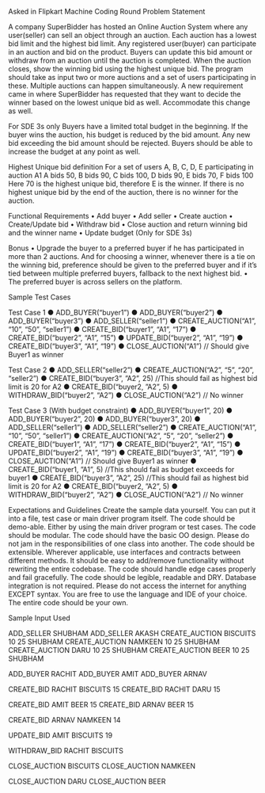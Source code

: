 Asked in Flipkart Machine Coding Round Problem Statement

A company SuperBidder has hosted an Online Auction System where any user(seller) can sell an object through an auction. 
Each auction has a lowest bid limit and the highest bid limit. 
Any registered user(buyer) can participate in an auction and bid on the product. 
Buyers can update this bid amount or withdraw from an auction until the auction is completed. 
When the auction closes, show the winning bid using the highest unique bid. 
The program should take as input two or more auctions and a set of users participating in these. Multiple auctions can happen simultaneously. 
A new requirement came in where SuperBidder has requested that they want to decide the winner based on the lowest unique bid as well. Accommodate this change as well. 

For SDE 3s only 
Buyers have a limited total budget in the beginning. If the buyer wins the auction, his budget is reduced by the bid amount. Any new bid exceeding the bid amount should be rejected. Buyers should be able to increase the budget at any point as well. 

Highest Unique bid definition 
For a set of users A, B, C, D, E participating in auction A1
A bids 50, 
B bids 90, 
C bids 100, 
D bids 90, 
E bids 70, 
F bids 100 
Here 70 is the highest unique bid, therefore E is the winner. 
If there is no highest unique bid by the end of the auction, there is no winner for the auction. 

Functional Requirements 
• Add buyer 
• Add seller 
• Create auction 
• Create/Update bid 
• Withdraw bid 
• Close auction and return winning bid and the winner name 
• Update budget (Only for SDE 3s) 

Bonus 
• Upgrade the buyer to a preferred buyer if he has participated in more than 2 auctions. And for choosing a winner, whenever there is a tie on the winning bid, preference should be given to the preferred buyer and if it’s tied between multiple preferred buyers, fallback to the next highest bid. 
• The preferred buyer is across sellers on the platform. 

Sample Test Cases 

Test Case 1 
● ADD_BUYER(“buyer1”) 
● ADD_BUYER(“buyer2”) 
● ADD_BUYER(“buyer3”) 
● ADD_SELLER(“seller1”) 
● CREATE_AUCTION(“A1”, “10”, “50”, “seller1”) 
● CREATE_BID(“buyer1”, “A1”, “17”) 
● CREATE_BID(“buyer2”, “A1”, “15”) 
● UPDATE_BID(“buyer2”, “A1”, “19”) 
● CREATE_BID(“buyer3”, “A1”, “19”) 
● CLOSE_AUCTION(“A1”) // Should give Buyer1 as winner 

Test Case 2 
● ADD_SELLER(“seller2”) 
● CREATE_AUCTION(“A2”, “5”, “20”, “seller2”) 
● CREATE_BID(“buyer3”, ”A2”, 25) //This should fail as highest bid limit is 20 for A2 
● CREATE_BID(“buyer2, ”A2”, 5)
● WITHDRAW_BID(“buyer2”, “A2”)
● CLOSE_AUCTION(“A2”) // No winner 

Test Case 3 (With budget constraint) 
● ADD_BUYER(“buyer1”, 20) 
● ADD_BUYER(“buyer2”, 20) 
● ADD_BUYER(“buyer3”, 20) 
● ADD_SELLER(“seller1”) 
● ADD_SELLER(“seller2”)
● CREATE_AUCTION(“A1”, “10”, “50”, “seller1”) 
● CREATE_AUCTION(“A2”, “5”, “20”, “seller2”) 
● CREATE_BID(“buyer1”, “A1”, “17”) 
● CREATE_BID(“buyer2”, “A1”, “15”) 
● UPDATE_BID(“buyer2”, “A1”, “19”) 
● CREATE_BID(“buyer3”, “A1”, “19”) 
● CLOSE_AUCTION(“A1”) // Should give Buyer1 as winner ● CREATE_BID(“buyer1, ”A1”, 5) //This should fail as budget exceeds for buyer1 
● CREATE_BID(“buyer3”, ”A2”, 25) //This should fail as highest bid limit is 20 for A2 
● CREATE_BID(“buyer2, ”A2”, 5) ● WITHDRAW_BID(“buyer2”, “A2”) 
● CLOSE_AUCTION(“A2”) // No winner 

Expectations and Guidelines 
Create the sample data yourself. You can put it into a file, test case or main driver program itself. 
The code should be demo-able. Either by using the main driver program or test cases. 
The code should be modular. The code should have the basic OO design. Please do not jam in the responsibilities of one class into another. 
The code should be extensible. Wherever applicable, use interfaces and contracts between different methods. 
It should be easy to add/remove functionality without rewriting the entire codebase. The code should handle edge cases properly and fail gracefully.
The code should be legible, readable and DRY. Database integration is not required. Please do not access the internet for anything EXCEPT syntax. 
You are free to use the language and IDE of your choice. The entire code should be your own.


Sample Input Used

ADD_SELLER SHUBHAM
ADD_SELLER AKASH
CREATE_AUCTION BISCUITS 10 25 SHUBHAM
CREATE_AUCTION NAMKEEN 10 25 SHUBHAM
CREATE_AUCTION DARU 10 25 SHUBHAM
CREATE_AUCTION BEER 10 25 SHUBHAM

ADD_BUYER RACHIT
ADD_BUYER AMIT 
ADD_BUYER ARNAV 


CREATE_BID RACHIT BISCUITS 15
CREATE_BID RACHIT DARU 15

CREATE_BID AMIT BEER 15
CREATE_BID ARNAV BEER 15

CREATE_BID ARNAV NAMKEEN 14

 UPDATE_BID AMIT BISCUITS 19

WITHDRAW_BID RACHIT BISCUITS

CLOSE_AUCTION BISCUITS
CLOSE_AUCTION NAMKEEN

CLOSE_AUCTION DARU
CLOSE_AUCTION BEER
